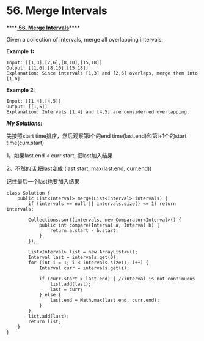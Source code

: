 # 56. Merge Intervals

\*\*\*\*[ **56. Merge Intervals**](https://leetcode.com/problems/merge-intervals/description/)\*\*\*\*

Given a collection of intervals, merge all overlapping intervals.

**Example 1:**

```text
Input: [[1,3],[2,6],[8,10],[15,18]]
Output: [[1,6],[8,10],[15,18]]
Explanation: Since intervals [1,3] and [2,6] overlaps, merge them into [1,6].
```

**Example 2:**

```text
Input: [[1,4],[4,5]]
Output: [[1,5]]
Explanation: Intervals [1,4] and [4,5] are considerred overlapping.
```

_**My Solutions:**_

先按照start time排序，然后观察第i个的end time\(last.end\)和第i+1个的start time\(curr.start\)

1。如果last.end &lt; curr.start, 把last加入结果

2。不然的话,把last变成 \(last.start, max\(last.end, curr.end\)\)

记住最后一个last也要加入结果

```text
class Solution {
    public List<Interval> merge(List<Interval> intervals) {
        if (intervals == null || intervals.size() <= 1) return intervals;
        
        Collections.sort(intervals, new Comparator<Interval>() {
            public int compare(Interval a, Interval b) {
                return a.start - b.start;
            }
        });
        
        List<Interval> list = new ArrayList<>();
        Interval last = intervals.get(0);
        for (int i = 1; i < intervals.size(); i++) {
            Interval curr = intervals.get(i);
            
            if (curr.start > last.end) { //interval is not continuous
                list.add(last);
                last = curr;
            } else {
                last.end = Math.max(last.end, curr.end);
            }
        }
        list.add(last);
        return list;                  
    }
}
```

